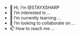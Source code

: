 - 👋 Hi, I’m @STAYXSHARP
- 👀 I’m interested in ...
- 🌱 I’m currently learning ...
- 💞️ I’m looking to collaborate on ...
- 📫 How to reach me ...

<!---
STAYXSHARP/STAYXSHARP is a ✨ special ✨ repository because its `README.md` (this file) appears on your GitHub profile.
You can click the Preview link to take a look at your changes.
--->
